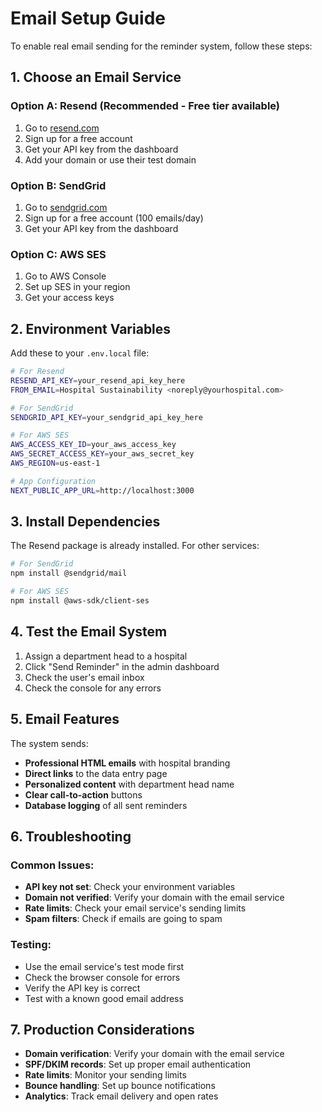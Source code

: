 # Email Setup Guide

To enable real email sending for the reminder system, follow these steps:

## 1. Choose an Email Service

### Option A: Resend (Recommended - Free tier available)

1. Go to [resend.com](https://resend.com)
2. Sign up for a free account
3. Get your API key from the dashboard
4. Add your domain or use their test domain

### Option B: SendGrid

1. Go to [sendgrid.com](https://sendgrid.com)
2. Sign up for a free account (100 emails/day)
3. Get your API key from the dashboard

### Option C: AWS SES

1. Go to AWS Console
2. Set up SES in your region
3. Get your access keys

## 2. Environment Variables

Add these to your `.env.local` file:

```bash
# For Resend
RESEND_API_KEY=your_resend_api_key_here
FROM_EMAIL=Hospital Sustainability <noreply@yourhospital.com>

# For SendGrid
SENDGRID_API_KEY=your_sendgrid_api_key_here

# For AWS SES
AWS_ACCESS_KEY_ID=your_aws_access_key
AWS_SECRET_ACCESS_KEY=your_aws_secret_key
AWS_REGION=us-east-1

# App Configuration
NEXT_PUBLIC_APP_URL=http://localhost:3000
```

## 3. Install Dependencies

The Resend package is already installed. For other services:

```bash
# For SendGrid
npm install @sendgrid/mail

# For AWS SES
npm install @aws-sdk/client-ses
```

## 4. Test the Email System

1. Assign a department head to a hospital
2. Click "Send Reminder" in the admin dashboard
3. Check the user's email inbox
4. Check the console for any errors

## 5. Email Features

The system sends:

- **Professional HTML emails** with hospital branding
- **Direct links** to the data entry page
- **Personalized content** with department head name
- **Clear call-to-action** buttons
- **Database logging** of all sent reminders

## 6. Troubleshooting

### Common Issues:

- **API key not set**: Check your environment variables
- **Domain not verified**: Verify your domain with the email service
- **Rate limits**: Check your email service's sending limits
- **Spam filters**: Check if emails are going to spam

### Testing:

- Use the email service's test mode first
- Check the browser console for errors
- Verify the API key is correct
- Test with a known good email address

## 7. Production Considerations

- **Domain verification**: Verify your domain with the email service
- **SPF/DKIM records**: Set up proper email authentication
- **Rate limits**: Monitor your sending limits
- **Bounce handling**: Set up bounce notifications
- **Analytics**: Track email delivery and open rates
